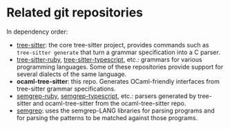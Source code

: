 Related git repositories
==

In dependency order:

* [tree-sitter](https://github.com/tree-sitter/tree-sitter): the core
  tree-sitter project, provides commands such as
  `tree-sitter generate` that turn a grammar specification into a C
  parser.
* [tree-sitter-ruby](https://github.com/tree-sitter/tree-sitter-ruby),
  [tree-sitter-typescript](https://github.com/tree-sitter/tree-sitter-typescript),
  etc.: grammars for various programming languages. Some of these
  repositories provide support for several dialects of the same language.
* **ocaml-tree-sitter**: this repo. Generates OCaml-friendly interfaces from
  tree-sitter grammar specifications.
* [semgrep-ruby](https://github.com/returntocorp/semgrep-ruby),
  [semgrep-typescript](https://github.com/returntocorp/semgrep-typescript),
  etc.: parsers generated by tree-sitter and ocaml-tree-sitter from
  the ocaml-tree-sitter repo.
* [semgrep](https://github.com/returntocorp/semgrep): uses the
  semgrep-LANG libraries for parsing programs and
  for parsing the patterns to be matched against those programs.
